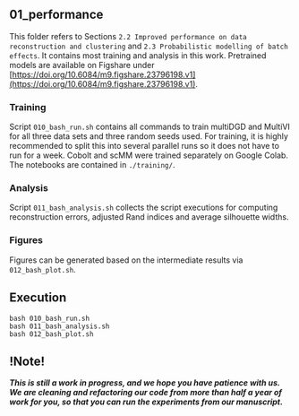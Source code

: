## 01_performance

This folder refers to Sections `2.2 Improved performance on data reconstruction and clustering` and `2.3 Probabilistic modelling of batch effects`. It contains most training and analysis in this work.
Pretrained models are available on Figshare under [https://doi.org/10.6084/m9.figshare.23796198.v1](https://doi.org/10.6084/m9.figshare.23796198.v1).

### Training

Script `010_bash_run.sh` contains all commands to train multiDGD and MultiVI for all three data sets and three random seeds used. For training, it is highly recommended to split this into several parallel runs so it does not have to run for a week. Cobolt and scMM were trained separately on Google Colab. The notebooks are contained in `./training/`.

### Analysis

Script `011_bash_analysis.sh` collects the script executions for computing reconstruction errors, adjusted Rand indices and average silhouette widths.

### Figures

Figures can be generated based on the intermediate results via `012_bash_plot.sh`.

## Execution

```
bash 010_bash_run.sh
bash 011_bash_analysis.sh
bash 012_bash_plot.sh
```

## !Note!

***This is still a work in progress, and we hope you have patience with us. We are cleaning and refactoring our code from more than half a year of work for you, so that you can run the experiments from our manuscript.***